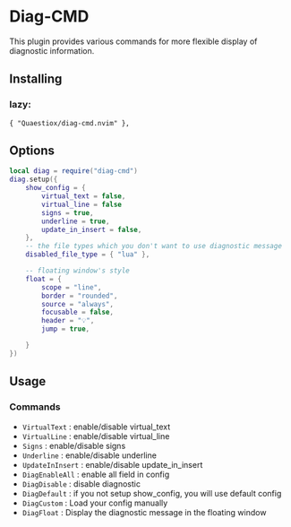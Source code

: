 # Diag-CMD

This plugin provides various commands for more flexible display of diagnostic information.

## Installing

### lazy:
``` 
{ "Quaestiox/diag-cmd.nvim" },
```

## Options
```lua
local diag = require("diag-cmd")
diag.setup({
	show_config = {
		virtual_text = false,
        virtual_line = false
		signs = true,
		underline = true,
		update_in_insert = false,
	},
    -- the file types which you don't want to use diagnostic message
	disabled_file_type = { "lua" },

    -- floating window's style
    float = {
		scope = "line",
		border = "rounded",
		source = "always",
		focusable = false,
		header = "💡",
		jump = true,

    }
})
```

## Usage

### Commands

- `VirtualText` : enable/disable virtual_text
- `VirtualLine` : enable/disable virtual_line
- `Signs` : enable/disable signs
- `Underline` : enable/disable underline
- `UpdateInInsert` : enable/disable update_in_insert
- `DiagEnableAll` : enable all field in config
- `DiagDisable` : disable diagnostic 
- `DiagDefault` : if you not setup show_config, you will use default config
- `DiagCustom` : Load your config manually
- `DiagFloat` : Display the diagnostic message in the floating window

